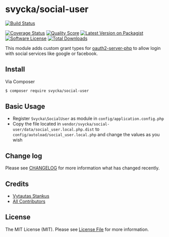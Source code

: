 # svycka/social-user

[![Build Status][ico-travis]][link-travis]

[![Coverage Status](https://coveralls.io/repos/github/svycka/social-user/badge.svg?branch=master)](https://coveralls.io/github/svycka/social-user?branch=master)
[![Quality Score][ico-code-quality]][link-code-quality]
[![Latest Version on Packagist][ico-version]][link-packagist]
[![Software License][ico-license]](LICENSE.md)
[![Total Downloads][ico-downloads]][link-downloads]

This module adds custom grant types for [oauth2-server-php](https://github.com/bshaffer/oauth2-server-php) to allow login with social services like google or facebook.

## Install

Via Composer

``` bash
$ composer require svycka/social-user
```

## Basic Usage

- Register `Svycka\SocialUser` as module in `config/application.config.php`
- Copy the file located in `vendor/svycka/social-user/data/social_user.local.php.dist` to `config/autoload/social_user.local.php` and change the values as you wish

## Change log

Please see [CHANGELOG](CHANGELOG.md) for more information what has changed recently.

## Credits

- [Vytautas Stankus][link-author]
- [All Contributors][link-contributors]

## License

The MIT License (MIT). Please see [License File](LICENSE.md) for more information.

[ico-version]: https://img.shields.io/packagist/v/svycka/social-user.svg?style=flat-square
[ico-license]: https://img.shields.io/badge/license-MIT-brightgreen.svg?style=flat-square
[ico-travis]: https://img.shields.io/travis/svycka/social-user/master.svg?style=flat-square
[ico-code-quality]: https://img.shields.io/scrutinizer/g/svycka/social-user.svg?style=flat-square
[ico-downloads]: https://img.shields.io/packagist/dt/svycka/social-user.svg?style=flat-square

[link-packagist]: https://packagist.org/packages/svycka/social-user
[link-downloads]: https://packagist.org/packages/svycka/social-user
[link-travis]: https://travis-ci.org/svycka/social-user
[link-code-quality]: https://scrutinizer-ci.com/g/svycka/social-user
[link-author]: https://github.com/svycka
[link-contributors]: ../../contributors
